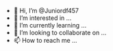 - 👋 Hi, I’m @Juniordf457
- 👀 I’m interested in ...
- 🌱 I’m currently learning ...
- 💞️ I’m looking to collaborate on ...
- 📫 How to reach me ...

<!---
Juniordf457/Juniordf457 is a ✨ special ✨ repository because its `README.md` (this file) appears on your GitHub profile.
You can click the Preview link to take a look at your changes.
--->
